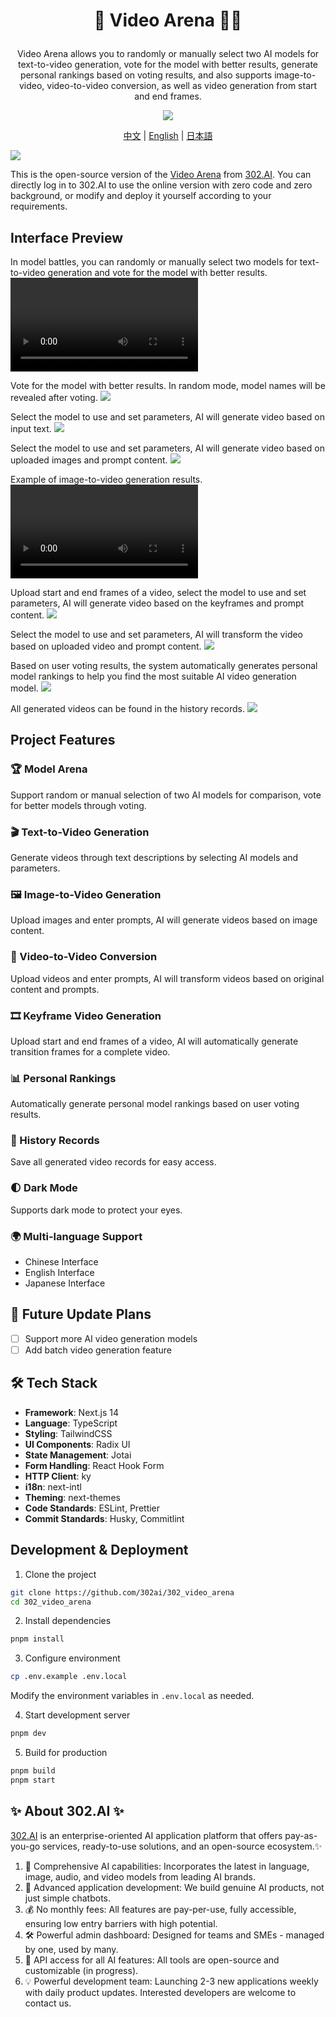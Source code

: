 # <p align="center"> 🎥 Video Arena 🚀✨</p>

<p align="center">Video Arena allows you to randomly or manually select two AI models for text-to-video generation, vote for the model with better results, generate personal rankings based on voting results, and also supports image-to-video, video-to-video conversion, as well as video generation from start and end frames.</p>

<p align="center"><a href="https://302.ai/en/tools/videoarena/" target="blank"><img src="https://file.302.ai/gpt/imgs/github/20250102/72a57c4263944b73bf521830878ae39a.png" /></a></p >

<p align="center"><a href="README_zh.md">中文</a> | <a href="README.md">English</a> | <a href="README_ja.md">日本語</a></p>

![](docs/302_AI_Videoarena_Translation_en.png)

This is the open-source version of the [Video Arena](https://302.ai/en/tools/videoarena/) from [302.AI](https://302.ai/en/). You can directly log in to 302.AI to use the online version with zero code and zero background, or modify and deploy it yourself according to your requirements.

## Interface Preview
In model battles, you can randomly or manually select two models for text-to-video generation and vote for the model with better results.
<video src="https://file.302.ai/gpt/imgs/20250328/e8d3d29cd76845a29d1b803c41c5b67e.mp4" controls></video>

Vote for the model with better results. In random mode, model names will be revealed after voting.
![](docs/302_Video_Arena_en_screenshot_01.png)

Select the model to use and set parameters, AI will generate video based on input text.
![](docs/302_Video_Arena_en_screenshot_02.png)

Select the model to use and set parameters, AI will generate video based on uploaded images and prompt content.
![](docs/302_Video_Arena_en_screenshot_03.png)

Example of image-to-video generation results.
<video src="https://file.302.ai/gpt/imgs/20250328/5af71a3568dc444a894baa70874e41be.mp4" controls></video>

Upload start and end frames of a video, select the model to use and set parameters, AI will generate video based on the keyframes and prompt content.
![](docs/302_Video_Arena_en_screenshot_04.png)

Select the model to use and set parameters, AI will transform the video based on uploaded video and prompt content.
![](docs/302_Video_Arena_en_screenshot_05.png)

Based on user voting results, the system automatically generates personal model rankings to help you find the most suitable AI video generation model.
![](docs/302_Video_Arena_en_screenshot_06.png)

All generated videos can be found in the history records.
![](docs/302_Video_Arena_en_screenshot_07.png)

## Project Features
### 🏆 Model Arena
Support random or manual selection of two AI models for comparison, vote for better models through voting.
### 🎬 Text-to-Video Generation
Generate videos through text descriptions by selecting AI models and parameters.
### 🖼️ Image-to-Video Generation
Upload images and enter prompts, AI will generate videos based on image content.
### 🎥 Video-to-Video Conversion
Upload videos and enter prompts, AI will transform videos based on original content and prompts.
### 🎞️ Keyframe Video Generation
Upload start and end frames of a video, AI will automatically generate transition frames for a complete video.
### 📊 Personal Rankings
Automatically generate personal model rankings based on user voting results.
### 📝 History Records
Save all generated video records for easy access.
### 🌓 Dark Mode
Supports dark mode to protect your eyes.
### 🌍 Multi-language Support
- Chinese Interface
- English Interface
- Japanese Interface

## 🚩 Future Update Plans
- [ ] Support more AI video generation models
- [ ] Add batch video generation feature

## 🛠️ Tech Stack

- **Framework**: Next.js 14
- **Language**: TypeScript
- **Styling**: TailwindCSS
- **UI Components**: Radix UI
- **State Management**: Jotai
- **Form Handling**: React Hook Form
- **HTTP Client**: ky
- **i18n**: next-intl
- **Theming**: next-themes
- **Code Standards**: ESLint, Prettier
- **Commit Standards**: Husky, Commitlint

## Development & Deployment
1. Clone the project
```bash
git clone https://github.com/302ai/302_video_arena
cd 302_video_arena
```

2. Install dependencies
```bash
pnpm install
```

3. Configure environment
```bash
cp .env.example .env.local
```
Modify the environment variables in `.env.local` as needed.

4. Start development server
```bash
pnpm dev
```

5. Build for production
```bash
pnpm build
pnpm start
```

## ✨ About 302.AI ✨
[302.AI](https://302.ai/en/) is an enterprise-oriented AI application platform that offers pay-as-you-go services, ready-to-use solutions, and an open-source ecosystem.✨
1. 🧠 Comprehensive AI capabilities: Incorporates the latest in language, image, audio, and video models from leading AI brands.
2. 🚀 Advanced application development: We build genuine AI products, not just simple chatbots.
3. 💰 No monthly fees: All features are pay-per-use, fully accessible, ensuring low entry barriers with high potential.
4. 🛠 Powerful admin dashboard: Designed for teams and SMEs - managed by one, used by many.
5. 🔗 API access for all AI features: All tools are open-source and customizable (in progress).
6. 💡 Powerful development team: Launching 2-3 new applications weekly with daily product updates. Interested developers are welcome to contact us.
